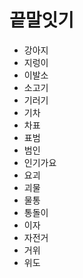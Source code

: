 # 끝말잇기

- 강아지
- 지렁이
- 이발소
- 소고기
- 기러기
- 기차
- 차표
- 표범
- 범인
- 인기가요
- 요괴
- 괴물
- 물통
- 통돌이
- 이자
- 자전거
- 거위
- 위도